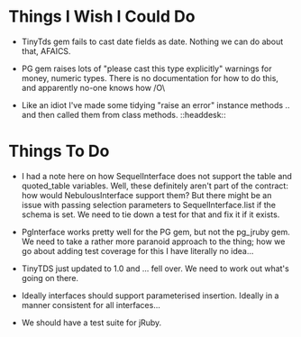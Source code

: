 Things I Wish I Could Do
========================

* TinyTds gem fails to cast date fields as date. Nothing we can do about that,
  AFAICS.

* PG gem raises lots of "please cast this type explicitly" warnings for money,
  numeric types. There is no documentation for how to do this, and apparently
  no-one knows how /O\

* Like an idiot I've made some tidying "raise an error" instance methods .. and
  then called them from class methods.  ::headdesk::


Things To Do
============

* I had a note here on how SequelInterface does not support the table and
  quoted_table variables. Well, these definitely aren't part of the contract:
  how would NebulousInterface support them? But there might be an issue with
  passing selection parameters to SequelInterface.list if the schema is set. We
  need to tie down a test for that and fix it if it exists.

* PgInterface works pretty well for the PG gem, but not the pg_jruby gem. We
  need to take a rather more paranoid approach to the thing; how we go about
  adding test coverage for this I have literally no idea...

* TinyTDS just updated to 1.0 and ... fell over.  We need to work out what's
  going on there.

* Ideally interfaces should support parameterised insertion. Ideally in a
  manner consistent for all interfaces...

* We should have a test suite for jRuby.

